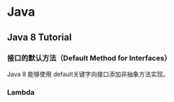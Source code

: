 # Java
## Java 8 Tutorial
### 接口的默认方法（Default Method for Interfaces）
Java 8 能够使用 default关键字向接口添加非抽象方法实现。

### Lambda